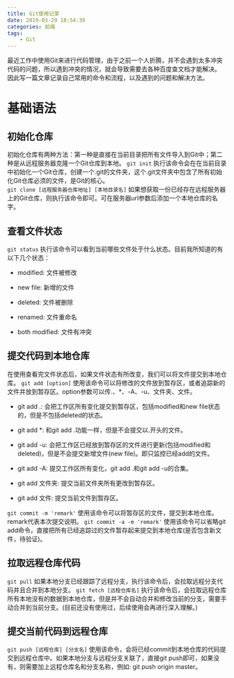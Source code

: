 ```yaml
---
title: Git使用记录
date: 2019-03-29 18:54:39
categories: 前端
tags:
    - Git
---
```

最近工作中使用Git来进行代码管理，由于之前一个人折腾，并不会遇到太多冲突代码的问题，所以遇到冲突的情况，就会导致需要去各种百度查文档才能解决。
因此写一篇文章记录自己常用的命令和流程，以及遇到的问题和解决方法。

# 基础语法

## 初始化仓库
初始化仓库有两种方法：第一种是直接在当前目录把所有文件导入到Git中；第二种是从远程服务器克隆一个Git仓库到本地。
    `git init`
    执行该命令会在在当前目录中初始化一个Git仓库，创建一个.git的文件夹，这个.git文件夹中包含了所有初始化Git仓库必须的文件，是Git的核心。  
    `git clone [远程服务器仓库地址] [本地目录名]`
    如果想获取一份已经存在远程服务器上的Git仓库，则执行该命令即可。可在服务器url参数后添加一个本地仓库的名字。
      
## 查看文件状态
`git status`
执行该命令可以看到当前哪些文件处于什么状态。目前我所知道的有以下几个状态：  
- modified: 文件被修改
+ new file: 新增的文件
* deleted: 文件被删除
- renamed: 文件重命名
+ both modified: 文件有冲突

## 提交代码到本地仓库
在使用查看完文件状态后，如果文件状态有所改变，我们可以将文件提交到本地仓库。
`git add [option]`
使用该命令可以将修改的文件放到暂存区，或者追踪新的文件并放到暂存区。option参数可以传.、*、-A、-u、文件夹、文件。  
- git add .: 会把工作区所有变化提交到暂存区，包括modified和new file状态的，但是不包括deleted的状态。
+ git add *: 和git add .功能一样，但是不会提交以.开头的文件。
* git add -u: 会把工作区已经放到暂存区的文件进行更新(包括modified和deleted)，但是不会提交新增文件(new file)。即只监控已经add的文件。
- git add -A: 提交工作区所有变化，git add .和git add -u的合集。 
+ git add 文件夹: 提交当前文件夹所有更改到暂存区。
* git add 文件: 提交当前文件到暂存区。

`git commit -m 'remark'`
使用该命令可以将暂存区的文件，提交到本地仓库。remark代表本次提交说明。
`git commit -a -m 'remark'`
使用该命令可以省略git add命令，直接把所有已经追踪过的文件暂存起来提交到本地仓库(是否包含新文件，待验证)。

## 拉取远程仓库代码
`git pull`
如果本地分支已经跟踪了远程分支，执行该命令后，会拉取远程分支代码并且合并到本地分支。
`git fetch [远程仓库名]`
执行该命令后，会拉取远程仓库所有本地没有的数据到本地仓库，但是并不会自动合并和修改当前的分支，需要手动合并到当前分支。(目前还没有使用过，后续使用会再进行深入理解。)

## 提交当前代码到远程仓库
`git push [远程仓库] [分支名]`
使用该命令，会将已经commit到本地仓库的代码提交到远程仓库中。如果本地分支与远程分支关联了，直接git push即可，如果没有，则需要加上远程仓库名和分支名称，例如: git push origin master。
